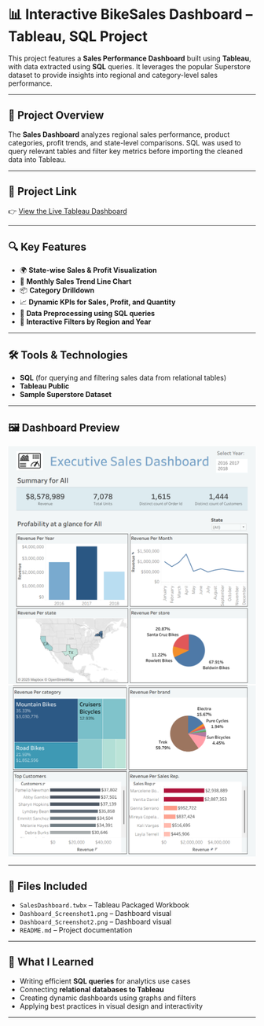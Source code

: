 # 📊 Interactive BikeSales Dashboard – Tableau, SQL Project

This project features a **Sales Performance Dashboard** built using **Tableau**, with data extracted using **SQL** queries. It leverages the popular Superstore dataset to provide insights into regional and category-level sales performance.

---

## 📌 Project Overview

The **Sales Dashboard** analyzes regional sales performance, product categories, profit trends, and state-level comparisons. SQL was used to query relevant tables and filter key metrics before importing the cleaned data into Tableau.

---

## 🔗 Project Link

👉 [View the Live Tableau Dashboard](https://public.tableau.com/app/profile/avish.attri/viz/BikeSalesDashboard_17525794968230/Dashboard1?publish=yes)  

---

## 🔍 Key Features

- 🌍 **State-wise Sales & Profit Visualization**
- 📅 **Monthly Sales Trend Line Chart**
- 📦 **Category Drilldown**
- 📈 **Dynamic KPIs for Sales, Profit, and Quantity**
- 🧮 **Data Preprocessing using SQL queries**
- 🎯 **Interactive Filters by Region and Year**

---
## 🛠️ Tools & Technologies

- **SQL** (for querying and filtering sales data from relational tables)
- **Tableau Public**
- **Sample Superstore Dataset**

---

## 🖼️ Dashboard Preview

![Sales Dashboard](Dashboard_Screenshot1.png)
![Sales Dashboard](Dashboard_Screenshot2.png)

---

## 📁 Files Included

- `SalesDashboard.twbx` – Tableau Packaged Workbook  
- `Dashboard_Screenshot1.png` – Dashboard visual
- `Dashboard_Screenshot2.png` – Dashboard visual   
- `README.md` – Project documentation

---

## 🧠 What I Learned

- Writing efficient **SQL queries** for analytics use cases  
- Connecting **relational databases to Tableau**  
- Creating dynamic dashboards using graphs and filters  
- Applying best practices in visual design and interactivity

---



